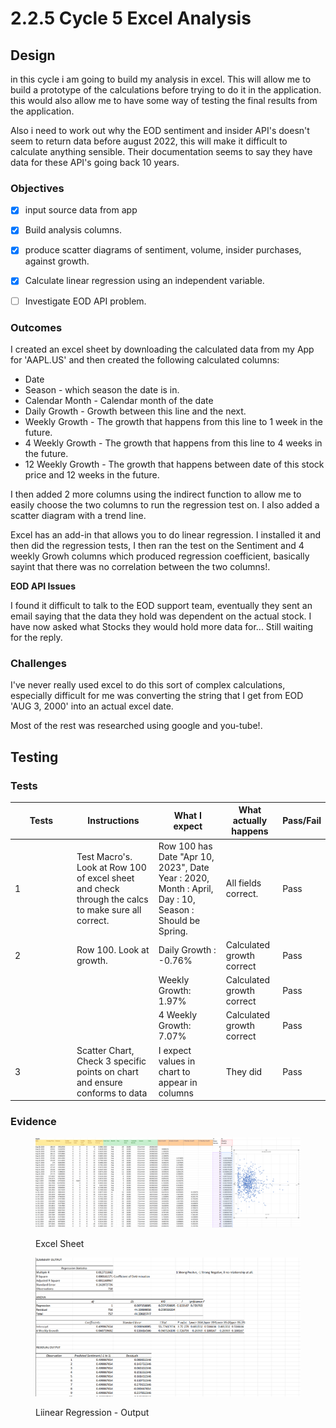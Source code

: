 # 2.2.5 Cycle 5 Excel Analysis

## Design

in this cycle i am going to build my analysis in excel. This will allow me to build a prototype of the calculations before trying to do it in the application. this would also allow me to have some way of testing the final results from the application.



Also i need to work out why the EOD sentiment and insider API's doesn't seem to return data before august 2022, this will make it difficult to calculate anything sensible. Their documentation seems to say they have data for these API's going back 10 years.

### Objectives



* [x] input source data from app&#x20;
* [x] Build analysis columns.
* [x] produce scatter diagrams of sentiment, volume, insider purchases, against growth.
* [x] Calculate linear regression using an independent variable.
* [ ] Investigate EOD API problem.



### Outcomes

I created an excel sheet by downloading the calculated data from my App for 'AAPL.US' and then created the following calculated columns:

* Date
* Season - which season the date is in.
* Calendar Month - Calendar month of the date
* Daily Growth - Growth between this line and the next.
* Weekly Growth - The growth that happens from this line to 1 week in the future.
* 4 Weekly Growth - The growth that happens from this line to 4 weeks in the future.
* 12 Weekly Growth - The growth that happens between date of this stock price and 12 weeks in the future.

I then added 2 more columns using the indirect function to allow me to easily choose the two columns to run the regression test on. I also added a scatter diagram with a trend line.

Excel has an add-in that allows you to do linear regression. I installed it and then did the regression tests, I then ran the test on the Sentiment and 4 weekly Growh columns which produced regression coefficient, basically sayint that there was no correlation between the two columns!.

**EOD API Issues**

I found it difficult to talk to the EOD support team, eventually they sent an email saying that the data they hold was dependent on the actual stock. I have now asked what Stocks they would hold more data for... Still waiting for the reply.

### Challenges

I've never really used excel to do this sort of complex calculations, especially difficult for me was converting the string that I get from EOD 'AUG 3, 2000' into an actual excel date.&#x20;

Most of the rest was researched using google and you-tube!.

## Testing

### Tests

<table><thead><tr><th width="85">Tests</th><th>Instructions</th><th>What I expect</th><th>What actually happens</th><th>Pass/Fail</th></tr></thead><tbody><tr><td>1</td><td>Test Macro's. Look at Row 100 of excel sheet and check through the calcs to make sure all correct.</td><td>Row 100 has Date "Apr 10, 2023", Date Year : 2020, Month : April, Day : 10, Season : Should be Spring.</td><td>All fields correct.</td><td>Pass</td></tr><tr><td>2</td><td>Row 100. Look at growth.</td><td>Daily Growth : -0.76%</td><td>Calculated growth correct</td><td>Pass</td></tr><tr><td></td><td></td><td>Weekly Growth: 1.97%</td><td>Calculated growth correct</td><td>Pass</td></tr><tr><td></td><td></td><td>4 Weekly Growth: 7.07%</td><td>Calculated growth correct</td><td>Pass</td></tr><tr><td>3</td><td>Scatter Chart, Check 3 specific points on chart and ensure conforms to data</td><td>I expect values in chart to appear in columns</td><td>They did</td><td>Pass</td></tr></tbody></table>



### Evidence

<figure><img src="../.gitbook/assets/image (19).png" alt=""><figcaption><p>Excel Sheet</p></figcaption></figure>



<figure><img src="../.gitbook/assets/image (20).png" alt=""><figcaption><p>Liinear Regression - Output</p></figcaption></figure>
